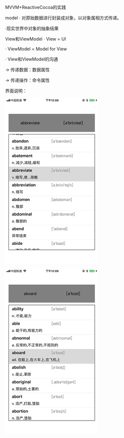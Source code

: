 MVVM+ReactiveCocoa的实践

model
· 对原始数据进行封装成对象，以对象属相方式传递。

·现实世界中对象的抽象结果

View和ViewModel
· View = UI

· ViewModel = Model for View

· View和ViewModel的沟通

  → 传递数据：数据属性
  
  → 传递操作：命令属性
  


界面说明：


![image](https://github.com/xujinzhongxyx/MVVMReactiveCocoa/blob/master/screenImg/screen_1.png)


![image](https://github.com/xujinzhongxyx/MVVMReactiveCocoa/blob/master/screenImg/screen_2.png)
